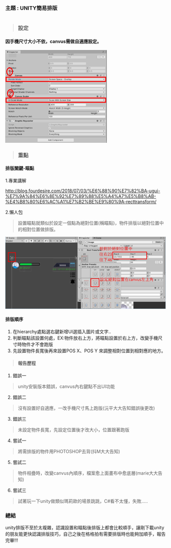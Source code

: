 ### 主題 : UNITY簡易排版
#
>### 設定
####  因手機尺寸大小不依，canvus需做自適應設定。
<img src="./unity_1.jpg" style="zoom:0.5" />  
</ br>



>### 重點
#### 排版關鍵-瞄點
1.專業講解

http://blog.fourdesire.com/2018/07/03/%E6%88%90%E7%82%BA-ugui-%E7%9A%84%E6%8E%92%E7%89%88%E5%A4%A7%E5%B8%AB-%E4%B8%80%E6%AC%A1%E7%B2%BE%E9%80%9A-recttransform/  

2.懶人包
>設置瞄點就類似於設定一個點為絕對位置(稱瞄點)，物件排版以絕對位置中的相對位置做排版。

<img src="./unity_2jpg.jpg" style="zoom:1.2" />


#### 排版順序
1. 在hierarchy處點選右鍵新增UI選插入圖片或文字..
2. 判斷瞄點該設置何處，EX:物件放右上方，將瞄點設置於右上方，改變手機尺寸時物件才不會跑版
3. 先設置物件長寬後再來設置POS X、POS Y 來調整相對位置到相對應的地方。

>#### 報告歷程

1. 錯誤一
> unity安裝版本錯誤，canvus內右鍵點不出UI功能
2. 錯誤二
> 沒有設置好自適應，一改手機尺寸馬上跑版(沅平大大告知錯誤後更改)
3. 錯誤三
>未設定物件長寬，先設定位置後才改大小，位置跟著跑版
4. 嘗試一
> 將需排版的物件用PHOTOSHOP去背(抖M大大告知)
5. 嘗試二
> 物件相疊時，改變canvus內順序，檔案愈上面畫布中愈底層(marie大大告知)
6. 嘗試三
> 試著玩一下unity做類似瑪莉歐的場景跳跳，C#看不太懂，失敗.....

### 總結 
unity排版不至於太複雜，認識設置和瞄點後排版上都會比較順手，讓剛下載unity的朋友能更快認識排版技巧，自己之後在格格拍有需要排版時也能夠加順手，報告完畢!!!
